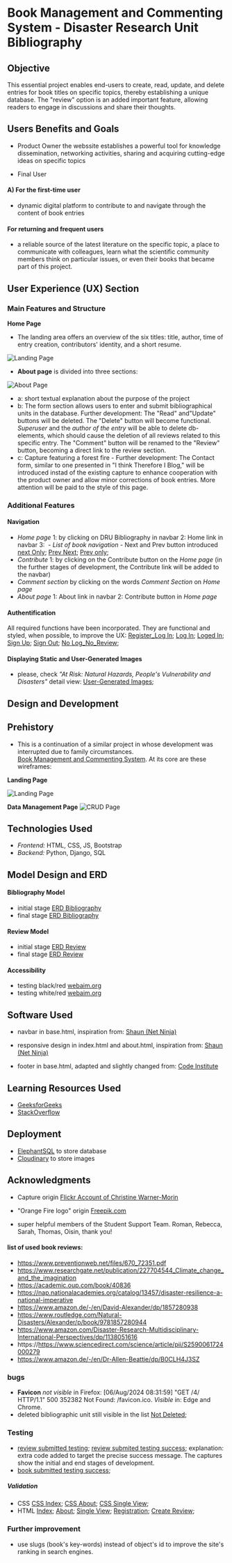 
# Book Management and Commenting System - Disaster Research  Unit Bibliography

## Objective

This essential project enables end-users to create, read, update, and delete entries for book titles on specific topics, thereby establishing a unique database. The "review" option is an added important feature, allowing readers to engage in discussions and share their thoughts.


## Users Benefits and Goals

- Product Owner 
    the webssite establishes a powerful tool for knowledge dissemination, networking activities, sharing and acquiring cutting-edge ideas on specific topics

- Final User
    
#### A) For the first-time user
 - dynamic digital platform to contribute to and navigate through the content of book entries 

#### For returning and frequent users

- a reliable source of the latest literature on the specific topic, a place to communicate with colleagues, learn what the scientific community members think on particular issues, or even their books that became part of this project.

## User Experience (UX) Section

### Main Features and Structure  

 **Home Page**

 - The landing area offers an overview of the six titles: title, author, time of entry creation, contributors' identity, and a short resume.
 

![Landing Page](./static/images/landing_area.png)


 - **About page**
 is divided into three sections:

![About Page](./static/images/about_page.png)




 - a: short textual explanation about the purpose of the project 
 - b: The form section allows users to enter and submit bibliographical units in the database. Further development: The "Read" and"Update" buttons will be deleted. The "Delete" button will become functional. *Superuser* and the *author of the entry* will be able to delete db-elements, which should cause the deletion of all reviews related to this specific entry. The "Comment" button will be renamed to the "Review" button, becoming a direct link to the review section.  
 - c: Capture featuring a forest fire - Further development: The Contact form, similar to one presented in "I think Therefore I Blog," will be introduced instad of the existing capture to enhance cooperation with the product owner and allow minor corrections of book entries. More attention will be paid to the style of this page.

### Additional Features

#### Navigation
 - *Home page* 1: by clicking on DRU Bibliography in navbar 2: Home link in navbar 3: 
 - *List of book navigation* - Next and Prev button introduced [next Only](static/images/next_only.png); [Prev Next](static/images/prev_next.png); 
[Prev only](static/images/prev_only.png);
- *Contribute* 1: by clicking on the Contribute button on the *Home page* (in the further stages of development, the Contribute link will be added to the navbar)
- *Comment section* by clicking on the words *Comment Section* on *Home page*
- *About page* 1: About link in navbar 2: Contribute button in *Home page*

#### Authentification

All required functions have been incorporated. They are functional and styled, when possible, to improve the UX: 
[Register_Log In](static/images/register_login.png); [Log In](static/images/log_in.png); [Loged In](static/images/loged_in.png); [Sign Up](static/images/sign_up.png); 
[Sign Out](static/images/sign_out.png); [No Log_No_Review](static/images/unloged_no_comments.png);

#### Displaying Static and User-Generated Images

- please, check *"At Risk: Natural Hazards, People's Vulnerability and Disasters"* detail view: [User-Generated Images](static/images/featured_image.png);


## Design and Development

## Prehistory

- This is a continuation of a similar project in whose development was interrupted due to family circumstances.  
[Book Management and Commenting System](https://github.com/VladaAlek/code_institute_django_pp_4 "Book Management and Commenting System"). At its core are these wireframes: 

**Landing Page**

![Landing Page](./static/images/landing_page.png)

**Data Management Page**
![CRUD Page](./static/images/crud.png)



## Technologies Used
 -  *Frontend:* HTML, CSS, JS, Bootstrap
 -  *Backend:* Python, Django, SQL


## Model Design and ERD

#### Bibliography Model

 - initial stage [ERD Bibliography](./static/images/ERD_Book.png)
 - final stage [ERD Bibliography](static/images/ERD_Bibliography_2.png)

#### Review Model

 - initial stage [ERD Review](./static/images/ERD_Review.png)
 - final stage [ERD Review](static/images/ERD_Review_2.png)

#### Accessibility
- testing black/red [webaim.org](https://webaim.org/resources/contrastchecker/?fcolor=000000&bcolor=C52B2B "[webaim.org")
- testing white/red [webaim.org](https://webaim.org/resources/contrastchecker/?fcolor=FFFFFF&bcolor=C52B2B "[webaim.org")

## Software Used

- navbar in base.html, inspiration from: [Shaun (Net Ninja)](https://github.com/iamshaunjp/bootstrap-5-tutorial/blob/lesson-9/index.html "Shaun (Net Ninja)")
- responsive design in index.html and about.html, inspiration from: [Shaun (Net Ninja)](https://github.com/iamshaunjp/bootstrap-5-tutorial/blob/lesson-7/index.html "Shaun (Net Ninja)")

- footer in base.html, adapted and slightly changed from: [Code Institute](https://github.com/Code-Institute-Solutions/blog/blob/main/08_templates/01_base_template/base.html "Code Institute")

## Learning Resources Used
 - [GeeksforGeeks](https://www.geeksforgeeks.org/how-to-create-equal-height-columns-in-bootstrap/ "GeeksforGeeks") 
 - [StackOverflow](https://stackoverflow.com/questions/33934947/searching-by-username-field-in-django-admin/ "StackOverflow") 



## Deployment

- [ElephantSQL](https://www.elephantsql.com/  "ElephantSQL") to store database
- [Cloudinary](https://cloudinary.com/  "Cloudinary") to store images 




## Acknowledgments

 - Capture origin [Flickr Account of Christine Warner-Morin](https://www.flickr.com/photos/christinehawks/50353850332/in/photolist-2jHADpj-7kmiGy-2jHEru9-2jFJ9Y7-22P5zJg-of6wu8-NaF2Rd-ojVc2X-2hy4jKb-ayQ9Zd-2a3Fsxe-oY5g6v-4Qan5V-9E5p81-2jeowAb-8cnfe4-8cqAej-4wfLyv-8Y56Fj-2jFBPqN-cWFQTo-pNWvyC-9EkDQJ-vRtXnm-2k5qz8h-2mg9aBL-24PzNWS-jLRWD-7Deny4-8s5SFR-6KqwLt-2mtZSi1-DaQDT9-2kbz98Q-2iF8i2J-2jEWWFC-83hwXC-2nx2aAF-EZDYqS-6KuEas-2np5gAz-28Q8YfN-27aL8kh-cpQk6E-oR5RdZ-xxdRFb-6RTSvw-2jwwdXD-8kCBE2-wPXpbo "Flickr Account of Christine Warner-Morin")
 - "Orange Fire logo" origin [Freepik.com](https://www.freepik.com/free-vector/orange-fire-logo_35202562.htm#query=fire%20burn%20logo&position=29&from_view=keyword&track=ais_user&uuid=fb1e3f8f-07cb-4333-b537-b6ca4ad264fd  "Freepik.com")

- super helpful members of the Student Support Team. Roman, Rebecca, Sarah, Thomas, Oisin, thank you!

#### list of used book reviews:
 - https://www.preventionweb.net/files/670_72351.pdf
 - https://www.researchgate.net/publication/227704544_Climate_change_and_the_imagination
 - https://academic.oup.com/book/40836
 - https://nap.nationalacademies.org/catalog/13457/disaster-resilience-a-national-imperative
 - https://www.amazon.de/-/en/David-Alexander/dp/1857280938
 - https://www.routledge.com/Natural-Disasters/Alexander/p/book/9781857280944
 - https://www.amazon.com/Disaster-Research-Multidisciplinary-International-Perspectives/dp/1138051616
 - https://https://www.sciencedirect.com/science/article/pii/S2590061724000279
 - https://www.amazon.de/-/en/Dr-Allen-Beattie/dp/B0CLH4J3SZ
 
### bugs

 - **Favicon** *not visible* in Firefox: [06/Aug/2024 08:31:59] "GET /4/ HTTP/1.1" 500 352382
Not Found: /favicon.ico. *Visible* in: Edge and Chrome.
 - deleted bibliographic unit still visible in the list [Not Deleted](static/images/Disaster_Reseach.png);

### Testing

- [review submitted testing](static/images/review%20submited%20testing.png); [review submited testing success](static/images/review%20submited%20testing%201.png); explanation: extra code added to target the precise success message. The captures show the initial and end stages of development.
- [book submitted testing success](static/images/book%20submited%20testing.png);

##### Validation
- CSS
[CSS Index](static/images/CSS_index.png); [CSS About](static/images/CSS_about.png); [CSS Single View](static/images/CSS%20single%20view.png);
- HTML
[Index](static/images/validation%20index%20.png); [About](static/images/validation%20about.png); [Single View](static/images/validation%20single%20view.png); [Registration](static/images/validation%20register.png); [Create Review](static/images/validation%20review%20creation.png);

### Further improvement
 - use slugs (book's key-words) instead of object's id to improve the site's ranking in search engines.

